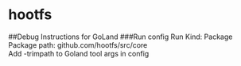 # hootfs

##Debug Instructions for GoLand 
###Run config
Run Kind: Package   
Package path: github.com/hootfs/src/core   
Add -trimpath to Goland tool args in config
